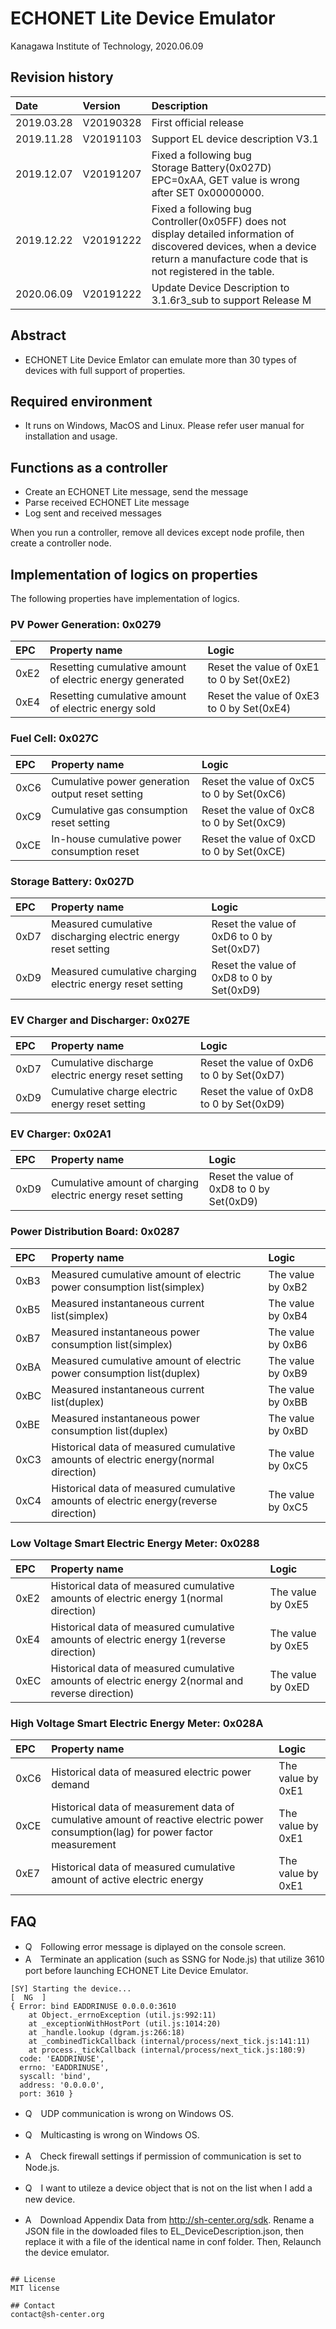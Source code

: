 # ECHONET Lite Device Emulator
Kanagawa Institute of Technology, 2020.06.09

## Revision history  

| Date | Version  | Description |
|:-----------|:-----|:-----|
| 2019.03.28 | V20190328 | First official release
| 2019.11.28 | V20191103 | Support EL device description V3.1
| 2019.12.07 | V20191207 | Fixed a following bug<br>Storage Battery(0x027D) EPC=0xAA, GET value is wrong after SET 0x00000000.
| 2019.12.22 | V20191222 | Fixed a following bug<br>Controller(0x05FF) does not display detailed information of discovered devices, when a device return a manufacture code that is not registered in the table.
| 2020.06.09 | V20191222 | Update Device Description to 3.1.6r3_sub to support Release M



## Abstract
- ECHONET Lite Device Emlator can emulate more than 30 types of devices with full support of properties.

## Required environment
- It runs on Windows, MacOS and Linux. Please refer user manual for installation and usage.

## Functions as a controller
- Create an ECHONET Lite message, send the message
- Parse received ECHONET Lite message
- Log sent and received messages

When you run a controller, remove all devices except node profile, then create a controller node.

## Implementation of logics on properties
The following properties have implementation of logics.

### PV Power Generation: 0x0279

|EPC   |Property name|Logic 
|:-----|:------------|:-----
| 0xE2 | Resetting cumulative amount of electric energy generated |Reset the value of 0xE1 to 0 by Set(0xE2)
| 0xE4 | Resetting cumulative amount of electric energy sold |Reset the value of 0xE3 to 0 by Set(0xE4)

### Fuel Cell: 0x027C

|EPC   |Property name|Logic 
|:-----|:------------|:-----
| 0xC6 | Cumulative power generation output reset setting |Reset the value of 0xC5 to 0 by Set(0xC6)
| 0xC9 | Cumulative gas consumption reset setting |Reset the value of 0xC8 to 0 by Set(0xC9)
| 0xCE | In-house cumulative power consumption reset |Reset the value of 0xCD to 0 by Set(0xCE)

### Storage Battery: 0x027D

|EPC   |Property name|Logic 
|:-----|:------------|:-----
| 0xD7| Measured cumulative discharging electric energy reset setting |Reset the value of 0xD6 to 0 by Set(0xD7)
| 0xD9| Measured cumulative charging electric energy reset setting |Reset the value of 0xD8 to 0 by Set(0xD9)

### EV Charger and Discharger: 0x027E

|EPC   |Property name|Logic 
|:-----|:------------|:-----
| 0xD7 | Cumulative discharge electric energy reset setting |Reset the value of 0xD6 to 0 by Set(0xD7)
| 0xD9 | Cumulative charge electric energy reset setting |Reset the value of 0xD8 to 0 by Set(0xD9)

### EV Charger: 0x02A1

|EPC   |Property name|Logic 
|:-----|:------------|:-----
| 0xD9 | Cumulative amount of charging electric energy reset setting |Reset the value of 0xD8 to 0 by Set(0xD9)

### Power Distribution Board: 0x0287

|EPC   |Property name|Logic 
|:-----|:------------|:-----
|0xB3  |Measured cumulative amount of electric power consumption list(simplex)|The value by 0xB2
|0xB5  |Measured instantaneous current list(simplex)|The value by 0xB4
|0xB7  |Measured instantaneous power consumption list(simplex)|The value by 0xB6
|0xBA  |Measured cumulative amount of electric power consumption list(duplex)|The value by 0xB9 
|0xBC  |Measured instantaneous current list(duplex)|The value by 0xBB 
|0xBE  |Measured instantaneous power consumption list(duplex)|The value by 0xBD 
|0xC3  |Historical data of measured cumulative amounts of electric energy(normal direction)|The value by 0xC5
|0xC4  |Historical data of measured cumulative amounts of electric energy(reverse direction)|The value by 0xC5 


### Low Voltage Smart Electric Energy Meter: 0x0288

|EPC   |Property name|Logic 
|:-----|:------------|:-----
|0xE2  |Historical data of measured cumulative amounts of electric energy 1(normal direction)|The value by 0xE5 
|0xE4  |Historical data of measured cumulative amounts of electric energy 1(reverse direction)|The value by 0xE5 
|0xEC  |Historical data of measured cumulative amounts of electric energy 2(normal and reverse direction)|The value by 0xED 

### High Voltage Smart Electric Energy Meter: 0x028A

|EPC   |Property name|Logic 
|:-----|:------------|:-----
|0xC6  |Historical data of measured electric power demand|The value by 0xE1
|0xCE  |Historical data of measurement data of cumulative amount of reactive electric power consumption(lag) for power factor measurement|The value by 0xE1
|0xE7  |Historical data of measured cumulative amount of active electric energy|The value by 0xE1

## FAQ
- Q　Following error message is diplayed on the console screen.
- A　Terminate an application (such as SSNG for Node.js) that utilize 3610 port before launching ECHONET Lite Device Emulator.  

```
[SY] Starting the device...                                            [  NG  ] 
{ Error: bind EADDRINUSE 0.0.0.0:3610
    at Object._errnoException (util.js:992:11)
    at _exceptionWithHostPort (util.js:1014:20)
    at _handle.lookup (dgram.js:266:18)
    at _combinedTickCallback (internal/process/next_tick.js:141:11)
    at process._tickCallback (internal/process/next_tick.js:180:9)
  code: 'EADDRINUSE',
  errno: 'EADDRINUSE',
  syscall: 'bind',
  address: '0.0.0.0',
  port: 3610 }
```

- Q　UDP communication is wrong on Windows OS.
- Q　Multicasting is wrong on Windows OS.
- A　Check firewall settings if permission of communication is set to Node.js.

- Q　I want to utileze a device object that is not on the list when I add a new device.
- A　Download Appendix Data from http://sh-center.org/sdk. Rename a JSON file in the dowloaded files to EL_DeviceDescription.json, then replace it with a file of the identical name in conf folder. Then, Relaunch the device emulator.
```

## License
MIT license

## Contact
contact@sh-center.org